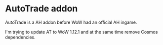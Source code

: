 # AutoTrade addon

AutoTrade is a AH addon before WoW had an official AH ingame.

I'm trying to update AT to WoW 1.12.1 and at the same time remove Cosmos dependencies.
